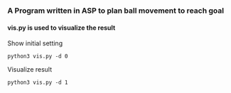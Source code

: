 ### A Program written in ASP to plan ball movement to reach goal

#### vis.py is used to visualize the result

Show initial setting

```
python3 vis.py -d 0

```

Visualize result

```
python3 vis.py -d 1

```